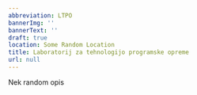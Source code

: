 ```yaml
---
abbreviation: LTPO
bannerImg: ''
bannerText: ''
draft: true
location: Some Random Location
title: Laboratorij za tehnologijo programske opreme
url: null
---
```


Nek random opis